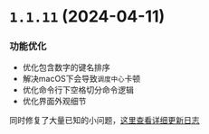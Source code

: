 # `1.1.11` (2024-04-11)

### 功能优化

* 优化包含数字的键名排序
* 解决macOS下会导致`调度中心`卡顿
* 优化命令行下空格切分命令逻辑
* 优化界面外观细节

同时修复了大量已知的小问题，[这里查看详细更新日志](https://github.com/tiny-craft/tiny-rdm/compare/v1.1.10...v1.1.11)
